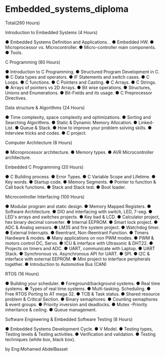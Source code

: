 # Embedded_systems_diploma 
Total(260 Hours)

Introduction to Embedded Systems (4 Hours)

● Embedded Systems Definition and Applications. .
● Embedded HW.
● Microprocessor vs. Microcontroller.
● Micro-controller main components.
● Tools.

C Programming (80 Hours)

● Introduction to C Programming.
● Structured Program Development in C.
● C Data types and operators.
● IF Statements and switch cases.
● C Loops.
● C functions.
● C Pointers and Casting.
● C Arrays.
● C Strings.
● Arrays of pointers vs 2D Arrays.
● Bit wise operations.
● Structures, Unions and Enumerations.
● Bit-Fields and its usage.
● C Preprocessor Directives.

Data structure & Algorithms (24 Hours)

● Time complexity, space complexity and optimizations.
● Sorting and Searching Algorithms.
● Static & Dynamic Memory Allocation.
● Linked-List.
● Queue & Stack.
● How to improve your problem solving skills.
● Interview tricks and codes.
● C project.

Computer Architecture (8 Hours)

● Microprocessor architecture.
● Memory types.
● AVR Microcontroller architecture.

Embedded C Programming (20 Hours)

● C Building process.
● Error Types.
● C Variable Scope and Lifetime.
● Key words.
● Startup code.
● Memory Segments.
● Pointer to function & Call back functions.
● Stack and Stack test.
● Boot loader.

Microcontroller Interfacing (100 Hours)

● Modular program and static design.
● Memory Mapped Registers.
● Software Architecture.
● DIO and interfacing with switch, LED, 7-seg.
● LED's arrays and switches projects.
● Key bad & LCD.
● Calculator project, hex binary decimal converter.
● Internal EEPROM.
● Smart lock project.
● ADC & Analog sensors.
● LM35 and fire system project.
● Watchdog timer.
● External Interrupts.
● Reentrant, Non-Reentrant Function.
● Timers Hardware & modes.
● Many applications on non PWM modes.
● PWM & motors control DC, Servo.
● ICU & interface with Ultrasonic & DHT22.
● Projects on timers and ADC.
● UART, communicate with Laptop.
● UART Stack.
● Synchronous vs. Asynchronous API for UART.
● SPI.
● I2C & interface with external EEPROM.
● Mini project to interface peripherals together.
● Introduction to Automotive Bus (CAN)

RTOS (16 Hours)

● Building your scheduler.
● Foreground/background systems.
● Real time systems.
● Types of real time systems.
● Multi-tasking. Scheduling.
● Free RTOS Porting to AT mega 32.
● TCB & Task status.
● Shared resource problem & Critical Section.
● Binary semaphores.
● Counting semaphores & event groups.
● Priority inversion and deadlocks.
● Mutex -Priority inheritance & ceiling.
● Queue management.

Software Engineering & Embedded Software Testing (8
Hours)

● Embedded Systems Development Cycle.
● V Model.
● Testing types, Testing levels & Testing activities.
● Verification and validation.
● Testing techniques (white box, black box).



by Eng:Mohamed AbdelBasset
